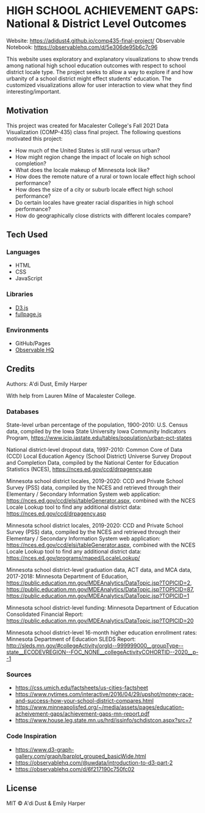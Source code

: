 # HIGH SCHOOL ACHIEVEMENT GAPS: National & District Level Outcomes
Website: https://adidust4.github.io/comp435-final-project/
Observable Notebook: https://observablehq.com/d/5e306de95b6c7c96

This website uses exploratory and explanatory visualizations to show trends among national high school education outcomes with respect to school district locale type. The project seeks to allow a way to explore if and how urbanity of a school district might effect students' education. The customized visualizations allow for user interaction to view what they find interesting/important.

## Motivation

This project was created for Macalester College's Fall 2021 Data Visualization (COMP-435) class final project. 
The following questions motivated this project:

- How much of the United States is still rural versus urban?
- How might region change the impact of locale on high school completion?
- What does the locale makeup of Minnesota look like?
- How does the remote nature of a rural or town locale effect high school performance?
- How does the size of a city or suburb locale effect high school performance?
- Do certain locales have greater racial disparities in high school performance?
- How do geographically close districts with different locales compare?

## Tech Used

### Languages
- HTML
- CSS
- JavaScript

### Libraries
- [D3.js](https://d3js.org/)
- [fullpage.js](https://alvarotrigo.com/fullPage/)

### Environments
- GitHub/Pages
- [Observable HQ](https://observablehq.com/)

## Credits

Authors: A'di Dust, Emily Harper

With help from Lauren Milne of Macalester College.

### Databases
State-level urban percentage of the population, 1900-2010: U.S. Census data, compiled by the Iowa State University Iowa Community Indicators Program, https://www.icip.iastate.edu/tables/population/urban-pct-states

National district-level dropout data, 1997-2010: Common Core of Data (CCD) Local Education Agency (School District) Universe Survey Dropout and Completion Data, compiled by the National Center for Education Statistics (NCES), https://nces.ed.gov/ccd/drpagency.asp

Minnesota school district locales, 2019-2020: CCD and Private School Survey (PSS) data, compiled by the NCES and retrieved through their Elementary / Secondary Information System web application: https://nces.ed.gov/ccd/elsi/tableGenerator.aspx, combined with the NCES Locale Lookup tool to find any additional district data: https://nces.ed.gov/ccd/drpagency.asp

Minnesota school district locales, 2019-2020: CCD and Private School Survey (PSS) data, compiled by the NCES and retrieved through their Elementary / Secondary Information System web application: https://nces.ed.gov/ccd/elsi/tableGenerator.aspx, combined with the NCES Locale Lookup tool to find any additional district data: https://nces.ed.gov/programs/maped/LocaleLookup/

Minnesota school district-level graduation data, ACT data, and MCA data, 2017-2018: Minnesota Department of Education, https://public.education.mn.gov/MDEAnalytics/DataTopic.jsp?TOPICID=2, https://public.education.mn.gov/MDEAnalytics/DataTopic.jsp?TOPICID=87, https://public.education.mn.gov/MDEAnalytics/DataTopic.jsp?TOPICID=1

Minnesota school district-level funding: Minnesota Department of Education Consolidated Financial Report: https://public.education.mn.gov/MDEAnalytics/DataTopic.jsp?TOPICID=20

Minnesota school district-level 16-month higher education enrollment rates: Minnesota Department of Education SLEDS Report: http://sleds.mn.gov/#collegeActivity/orgId--999999000__groupType--state__ECODEVREGION--FOC_NONE__collegeActivityCOHORTID--2020__p--1

### Sources
- https://css.umich.edu/factsheets/us-cities-factsheet
- https://www.nytimes.com/interactive/2016/04/29/upshot/money-race-and-success-how-your-school-district-compares.html
- https://www.minneapolisfed.org/~/media/assets/pages/education-acheivement-gaps/achievement-gaps-mn-report.pdf
- https://www.house.leg.state.mn.us/hrd/issinfo/schdistcon.aspx?src=7

### Code Inspiration
- https://www.d3-graph-gallery.com/graph/barplot_grouped_basicWide.html
- https://observablehq.com/@uwdata/introduction-to-d3-part-2
- https://observablehq.com/d/6f217190c750fc02

## License

MIT © A'di Dust & Emily Harper
